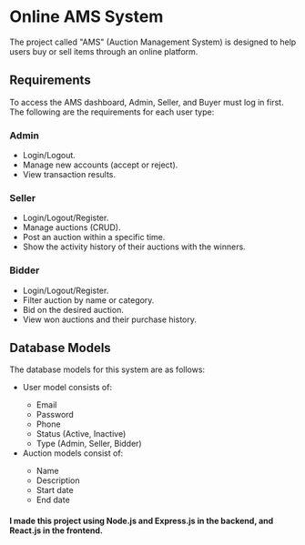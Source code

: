   <h1>Online AMS System</h1>

  <p>The project called "AMS" (Auction Management System) is designed to help users buy or sell items through an online platform.</p>

  <h2>Requirements</h2>

  <p>To access the AMS dashboard, Admin, Seller, and Buyer must log in first. The following are the requirements for each user type:</p>

  <h3>Admin</h3>

  <ul>
    <li>Login/Logout.</li>
    <li>Manage new accounts (accept or reject).</li>
    <li>View transaction results.</li>
  </ul>

  <h3>Seller</h3>

  <ul>
    <li>Login/Logout/Register.</li>
    <li>Manage auctions (CRUD).</li>
    <li>Post an auction within a specific time.</li>
    <li>Show the activity history of their auctions with the winners.</li>
  </ul>

  <h3>Bidder</h3>

  <ul>
    <li>Login/Logout/Register.</li>
    <li>Filter auction by name or category.</li>
    <li>Bid on the desired auction.</li>
    <li>View won auctions and their purchase history.</li>
  </ul>

  <h2>Database Models</h2>

  <p>The database models for this system are as follows:</p>

  <ul>
    <li>User model consists of:</li>
    <ul>
      <li>Email</li>
      <li>Password</li>
      <li>Phone</li>
      <li>Status (Active, Inactive)</li>
      <li>Type (Admin, Seller, Bidder)</li>
    </ul>
    <li>Auction models consist of:</li>
    <ul>
      <li>Name</li>
      <li>Description</li>
      <li>Start date</li>
      <li>End date</li>
    </ul>
  </ul>

  <h4>I made this project using Node.js and Express.js in the backend, and React.js in the frontend.</h4>
